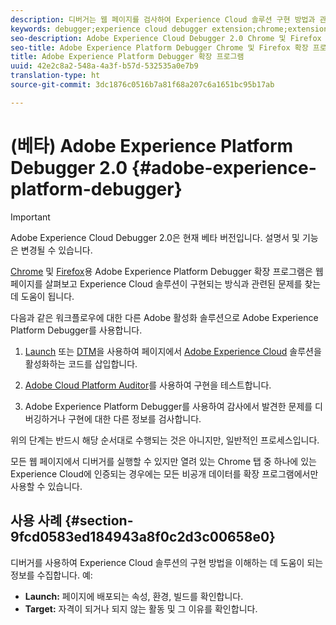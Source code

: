 ```yaml
---
description: 디버거는 웹 페이지를 검사하여 Experience Cloud 솔루션 구현 방법과 관련된 문제를 찾는 데 도움을 줍니다.
keywords: debugger;experience cloud debugger extension;chrome;extension
seo-description: Adobe Experience Cloud Debugger 2.0 Chrome 및 Firefox 확장 프로그램에 대한 기술 문서 - 웹 페이지를 살펴보고 Experience Cloud 솔루션 구현과 관련된 문제를 파악합니다.
seo-title: Adobe Experience Platform Debugger Chrome 및 Firefox 확장 프로그램
title: Adobe Experience Platform Debugger 확장 프로그램
uuid: 42e2c8a2-548a-4a3f-b57d-532535a0e7b9
translation-type: ht
source-git-commit: 3dc1876c0516b7a81f68a207c6a1651bc95b17ab

---
```



# (베타) Adobe Experience Platform Debugger 2.0 {#adobe-experience-platform-debugger}

>[!IMPORTANT]
>
>Adobe Experience Cloud Debugger 2.0은 현재 베타 버전입니다. 설명서 및 기능은 변경될 수 있습니다.

[Chrome](https://chrome.google.com/webstore/detail/adobe-experience-cloud-de/ocdmogmohccmeicdhlhhgepeaijenapj) 및 [Firefox](https://addons.mozilla.org/ko-KR/firefox/addon/adobe-experience-platform-dbg/)용 Adobe Experience Platform Debugger 확장 프로그램은 웹 페이지를 살펴보고 Experience Cloud 솔루션이 구현되는 방식과 관련된 문제를 찾는 데 도움이 됩니다.

다음과 같은 워크플로우에 대한 다른 Adobe 활성화 솔루션으로 Adobe Experience Platform Debugger를 사용합니다.

1. [Launch](https://docs.adobe.com/content/help/ko-KR/launch/using/overview.html) 또는 [DTM](https://docs.adobe.com/content/help/ko-KR/dtm/using/dtm-home.html)을 사용하여 페이지에서 [Adobe Experience Cloud](https://docs.adobe.com/content/help/ko-KR/core-services/interface/experience-cloud.html) 솔루션을 활성화하는 코드를 삽입합니다.

1. [Adobe Cloud Platform Auditor](https://experiencecloud.adobe.com/resources/help/en_US/auditor/)를 사용하여 구현을 테스트합니다.
1. Adobe Experience Platform Debugger를 사용하여 감사에서 발견한 문제를 디버깅하거나 구현에 대한 다른 정보를 검사합니다.

위의 단계는 반드시 해당 순서대로 수행되는 것은 아니지만, 일반적인 프로세스입니다.

모든 웹 페이지에서 디버거를 실행할 수 있지만 열려 있는 Chrome 탭 중 하나에 있는 Experience Cloud에 인증되는 경우에는 모든 비공개 데이터를 확장 프로그램에서만 사용할 수 있습니다.

## 사용 사례 {#section-9fcd0583ed184943a8f0c2d3c00658e0}

디버거를 사용하여 Experience Cloud 솔루션의 구현 방법을 이해하는 데 도움이 되는 정보를 수집합니다. 예:

* **Launch:** 페이지에 배포되는 속성, 환경, 빌드를 확인합니다.
* **Target:** 자격이 되거나 되지 않는 활동 및 그 이유를 확인합니다.
